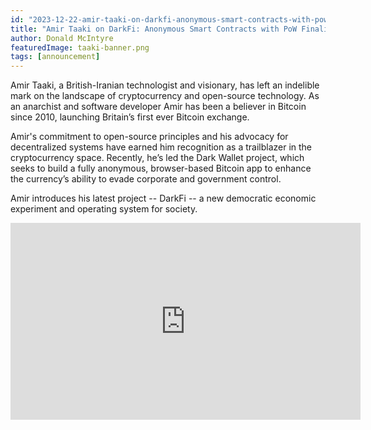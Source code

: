 ```yaml
---
id: "2023-12-22-amir-taaki-on-darkfi-anonymous-smart-contracts-with-pow-finality-en"
title: "Amir Taaki on DarkFi: Anonymous Smart Contracts with PoW Finality"
author: Donald McIntyre
featuredImage: taaki-banner.png
tags: [announcement]
---
```


Amir Taaki, a British-Iranian technologist and visionary, has left an indelible mark on the landscape of cryptocurrency and open-source technology. As an anarchist and software developer Amir has been a believer in Bitcoin since 2010, launching Britain’s first ever Bitcoin exchange.

Amir's commitment to open-source principles and his advocacy for decentralized systems have earned him recognition as a trailblazer in the cryptocurrency space.  Recently, he’s led the Dark Wallet project, which seeks to build a fully anonymous, browser-based Bitcoin app to enhance the currency’s ability to evade corporate and government control.
 
Amir introduces his latest project -- DarkFi -- a new democratic economic experiment and operating system for society.

<iframe width="560" height="315" src="https://www.youtube.com/embed/jktFFlga6sM?si=qtSAhDorR3Fjwg8k" title="YouTube video player" frameborder="0" allow="accelerometer; autoplay; clipboard-write; encrypted-media; gyroscope; picture-in-picture; web-share" allowfullscreen></iframe>
